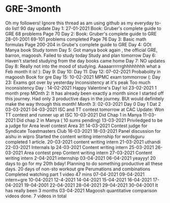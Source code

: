 # GRE-3month
Oh my followers! Ignore this thread as am using github as my everyday to-do list!
90 day update
Day 1: 
27-01-2021
Book: Gruber's complete guide to GRE
68 problems 
Page 70
Day 2:
Book: Gruber's complete guide to GRE
28-01-2001
69-101 problems completed
Page 76
Day 3:
Basic math formulas
Page 200-204 in Grube's complete guide to GRE
Day 4:
GOt Manya book
Study tomm
Day 5:
Got manya book again , the official GRE, barron, magoosh.
Failed to study today
Study and plan tomorrow
Day 6: Haven't started studying from the day books came home
Day 7: NO updates
Day 8: Really not into the mood of studying. 
Aaaaarrrrrrghhhhhhhh what a Feb month it is!
):
Day 9:
Day 10:
Day 11:
Day 12: 07-02-2021
Probabolity in magoosh Book for gre
Day 15: 10-02-2021
MPMC exam tommorrow (:
Day 23: Exams got over by yesterday
Inconsistency at it's peak
Too much inconsistency
Day :
14-02-2021
Happy Valentine's Day! lol
23-02-2021
1 month prep
MOnth 2:
It has already been exactly a month since I started off this journey.
Had only 3 productive days in the journey.
BUt would definitely make the way through this month!
Month 3: 
02-03-2021
Day 0
Day 1
Dat 2
03-03-2021
04-03-2021
ISC and TT contest tomorrow at CAC
Update: Won TT contest and runner up at ISC
10-03-2021
Did Chap 1 in Manya
11-03-2021
Did chap 2 in Manya ( 10 sums pending)
13-03-2021
Priviledged to be a judge for Area level contest Area 3!!
14-03-2021
Contest judge for Syndicate Toastmasters Club
16-03-2021
18-03-2021
Panel discussion for aishu in wipro
Started the content writing internship for wordsguru
completed 1 article.
20-03-2021
content writing intern
21-03-2021
uthandi
22-03-2021
Internals
Ip
24-03-2021
Content writing intern
25-03-2021
26-03-2021
Area contest prep
Content writing intern
27-03-2021
Content writing intern
2-04-2021
internship
03-04-2021
06-04-2021
yeayyy! 20 days to go for my 20th bday!
Planning to do something productive all these days.
20 days of non-sto workout gre
Perumations and combinations
Completed watching part 1 video 47 mins
07-04-2021
09-04-2021
intern+gre
10-04-2021
12-4-2021
14-04-2021
15-04-2021
16-04-2021
17-04-2021
19-04-2001
22-04-2021
28-04-2021
29-04-2021
30-04-2001 It has really been 3 months
03-04-2021
Magoosh quantitative comparison videos done.
7 videos in total
